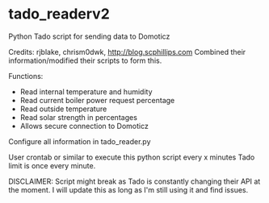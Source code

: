 # tado_readerv2
Python Tado script for sending data to Domoticz

Credits: rjblake, chrism0dwk, http://blog.scphillips.com
Combined their information/modified their scripts to form this.

Functions:

- Read internal temperature and humidity
- Read current boiler power request percentage
- Read outside temperature
- Read solar strength in percentages
- Allows secure connection to Domoticz

Configure all information in tado_reader.py

User crontab or similar to execute this python script every x minutes
Tado limit is once every minute.

DISCLAIMER: Script might break as Tado is constantly changing their API at the
moment. I will update this as long as I'm still using it and find issues.
